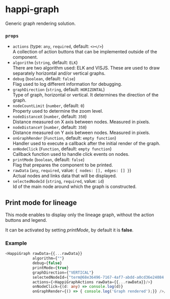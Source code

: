 # happi-graph

Generic graph rendering solution.

### `props`
* `actions` (type: `any`, `required`, default: `<></>`)\
  A collection of action buttons that can be implemented outside of the component.
* `algorithm` (`string`, default: `ELK`)\
  There are two algorithm used: ELK and VISJS. These are used to draw separately horizontal and/or vertical graphs.
* `debug` (`boolean`, default: `false`)\
  Flag used to log different information for debugging.
* `graphDirection` (`string`, default: `HORIZONTAL`)\
  Type of graph, horizontal or vertical. It determines the direction of the graph.
* `nodeCountLimit` (`number`, default: `0`)\
  Property used to determine the zoom level.
* `nodeDistanceX` (`number`, default: `350`)\
  Distance measured on X axis between nodes. Measured in pixels.
* `nodeDistanceY` (`number`, default: `350`)\
  Distance measured on Y axis between nodes. Measured in pixels.
* `onGraphRender` (`Function`, default: `empty function`)\
  Handler used to execute a callback after the initial render of the graph.
* `onNodeClick` (`Function`, default: `empty function`)\
  Callback function used to handle click events on nodes.
* `printMode` (`boolean`, default: `false`)\
  Flag that prepares the component to be printed.
* `rawData` (`any`, `required`, value: `{ nodes: [], edges: [] }`)\
  Actual nodes and links data that will be displayed.
* `selectedNodeId` (`string`, `required`, value: `id`)\
  Id of the main node around which the graph is constructed.

## Print mode for lineage
This mode enables to display only the lineage graph, without the action buttons and legend.

It can be activated by setting _printMode_, by default it is **false**.

### Example
```ts
<HappiGraph rawData={{...rawData}}
            algorithm={""}
            debug={false}
            printMode={true}
            graphDirection={"VERTICAL"}
            selectedNodeId={"term@68e36496-7167-4af7-abdd-a0cd36e24084:6662c0f2.e1b1ec6c.66k78i6du.uchsna1.rn2epa.rfn2fjqf7h4qvmt5lflm8"}
            actions={<HappiGraphActions rawData={{...rawData}}/>}
            onNodeClick={(d: any) => console.log(d)}
            onGraphRender={() => { console.log('Graph rendered');}} />/>
```
